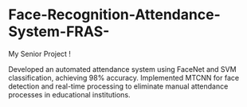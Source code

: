 # Face-Recognition-Attendance-System-FRAS-
My Senior Project !

Developed an automated attendance system using FaceNet 
and SVM classification, achieving 98% accuracy. Implemented 
MTCNN for face detection and real-time processing to 
eliminate manual attendance processes in educational 
institutions.
